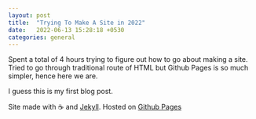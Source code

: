 ```yaml
---
layout: post
title:  "Trying To Make A Site in 2022"
date:   2022-06-13 15:28:18 +0530
categories: general
---
```

Spent a total of 4 hours trying to figure out how to go about making a site. Tried to go through traditional route of HTML but Github Pages is so much simpler, hence here we are.

I guess this is my first blog post.

Site made with ☕ and [Jekyll](https://jekyllrb.com/). Hosted on [Github Pages](https://pages.github.com/)
